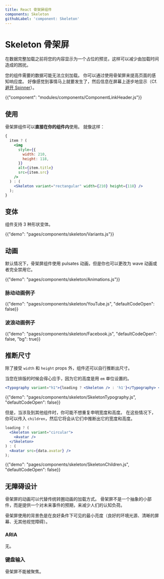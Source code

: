 ```yaml
---
title: React 骨架屏组件
components: Skeleton
githubLabel: 'component: Skeleton'
---
```


# Skeleton 骨架屏

<p class="description">在数据完整加载之前将您的内容显示为一个占位的预览，这样可以减少由加载时间造成的困扰。</p>

您的组件需要的数据可能无法立刻加载。 你可以通过使用骨架屏来提高页面的感知响应度。 好像感觉到事情马上就要发生了，然后信息在屏幕上逐步地显示（Cf. [ 避开 Spinner](https://www.lukew.com/ff/entry.asp?1797)）。

{{"component": "modules/components/ComponentLinkHeader.js"}}

## 使用

骨架屏组件可以**直接在你的组件内**使用。 就像这样：

```jsx
{
  item ? (
    <img
      style={{
        width: 210,
        height: 118,
      }}
      alt={item.title}
      src={item.src}
    />
  ) : (
    <Skeleton variant="rectangular" width={210} height={118} />
  );
}
```

## 变体

组件支持 3 种形状变体。

{{"demo": "pages/components/skeleton/Variants.js"}}

## 动画

默认情况下，骨架屏组件使用 pulsates 动画，但是你也可以更改为 wave 动画或者完全禁用它。

{{"demo": "pages/components/skeleton/Animations.js"}}

### 脉动动画例子

{{"demo": "pages/components/skeleton/YouTube.js", "defaultCodeOpen": false}}

### 波浪动画例子

{{"demo": "pages/components/skeleton/Facebook.js", "defaultCodeOpen": false, "bg": true}}

## 推断尺寸

除了接受 `width` 和 `height` props 外，组件还可以自行推断出尺寸。

当您在排版的时候会得心应手，因为它的高度是用 `em` 单位设置的。

```jsx
<Typography variant="h1">{loading ? <Skeleton /> : 'h1'}</Typography> <Skeleton /> : 'h1'}</Typography>
```

{{"demo": "pages/components/skeleton/SkeletonTypography.js", "defaultCodeOpen": false}}

但是，当涉及到其他组件时，你可能不想重复申明宽度和高度。 在这些情况下，你可以传入 `children`，然后它将会从它们中推断出它的宽度和高度。

```jsx
loading ? (
  <Skeleton variant="circular">
    <Avatar />
  </Skeleton>
) : (
  <Avatar src={data.avatar} />
);
```

{{"demo": "pages/components/skeleton/SkeletonChildren.js", "defaultCodeOpen": false}}

## 无障碍设计

骨架屏的动画可以代替传统转圈动画的加载方式。 骨架屏不是一个抽象的小部件，而是提供一个对未来事件的预期，来减少人们的认知负荷。

骨架屏使用的背景色是在良好条件下可见的最小亮度（良好的环境光源、清晰的屏幕、无其他视觉障碍）。

### ARIA

无。

### 键盘输入

骨架屏不能被聚焦。
